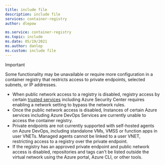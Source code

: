 ```yaml
---
title: include file
description: include file
services: container-registry
author: dlepow

ms.service: container-registry
ms.topic: include
ms.date: 05/19/2021
ms.author: danlep
ms.custom: include file
---
```


> [!IMPORTANT]
> Some functionality may be unavailable or require more configuration in a container registry that restricts access to private endpoints, selected subnets, or IP addresses.
>
> * When public network access to a registry is disabled, registry access by certain [trusted services](../articles/container-registry/allow-access-trusted-services.md) including Azure Security Center requires enabling a network setting to bypass the network rules.
> * Once the public network access is disabled, Instances of certain Azure services including Azure DevOps Services are currently unable to access the container registry. 
> * Private endpoints are not currently supported with self-hosted agents on Azure DevOps, including standalone VMs, VMSS or function apps in user VNETs. Managed agents cannot be linked to a user VNET, restricting access to a registry over the private endpoint.  
> * If the registry has an approved private endpoint and public network access is disabled, repositories and tags can't be listed outside the virtual network using the Azure portal, Azure CLI, or other tools.
